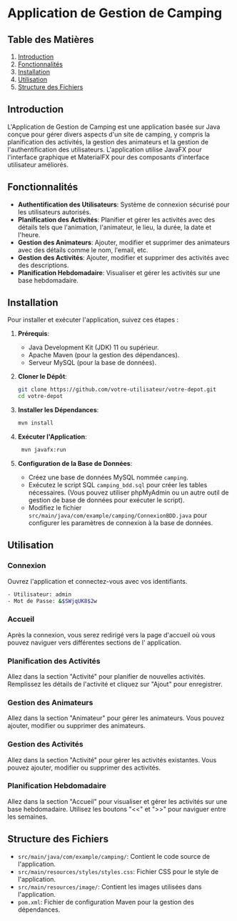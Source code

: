 # Application de Gestion de Camping

## Table des Matières

1. [Introduction](#introduction)
2. [Fonctionnalités](#fonctionnalités)
3. [Installation](#installation)
4. [Utilisation](#utilisation)
5. [Structure des Fichiers](#structure-des-fichiers)

## Introduction

L'Application de Gestion de Camping est une application basée sur Java conçue pour gérer divers aspects d'un site de
camping, y compris la planification des activités, la gestion des animateurs et la gestion de l'authentification des
utilisateurs. L'application utilise JavaFX pour l'interface graphique et MaterialFX pour des composants d'interface
utilisateur améliorés.

## Fonctionnalités

- **Authentification des Utilisateurs**: Système de connexion sécurisé pour les utilisateurs autorisés.
- **Planification des Activités**: Planifier et gérer les activités avec des détails tels que l'animation, l'animateur,
  le lieu, la durée, la date et l'heure.
- **Gestion des Animateurs**: Ajouter, modifier et supprimer des animateurs avec des détails comme le nom, l'email, etc.
- **Gestion des Activités**: Ajouter, modifier et supprimer des activités avec des descriptions.
- **Planification Hebdomadaire**: Visualiser et gérer les activités sur une base hebdomadaire.

## Installation

Pour installer et exécuter l'application, suivez ces étapes :

1. **Prérequis**:
    - Java Development Kit (JDK) 11 ou supérieur.
    - Apache Maven (pour la gestion des dépendances).
    - Serveur MySQL (pour la base de données).

2. **Cloner le Dépôt**:
   ```bash
   git clone https://github.com/votre-utilisateur/votre-depot.git
   cd votre-depot

3. **Installer les Dépendances**:
   ```bash
   mvn install

4. **Exécuter l'Application**:
   ```bash
    mvn javafx:run
   
5. **Configuration de la Base de Données**:
    - Créez une base de données MySQL nommée `camping`.
    - Exécutez le script SQL `camping_bdd.sql` pour créer les tables nécessaires. (Vous pouvez utiliser phpMyAdmin ou
      un autre outil de gestion de base de données pour exécuter le script).
    - Modifiez le fichier `src/main/java/com/example/camping/ConnexionBDD.java` pour configurer les paramètres de connexion à
      la base de données.

## Utilisation

### Connexion

Ouvrez l'application et connectez-vous avec vos identifiants.

```bash
- Utilisateur: admin
- Mot de Passe: &$SWjqUK8$2w
```


### Accueil

Après la connexion, vous serez redirigé vers la page d'accueil où vous pouvez naviguer vers différentes sections de l'
application.

### Planification des Activités

Allez dans la section "Activité" pour planifier de nouvelles activités.
Remplissez les détails de l'activité et cliquez sur "Ajout" pour enregistrer.

### Gestion des Animateurs

Allez dans la section "Animateur" pour gérer les animateurs.
Vous pouvez ajouter, modifier ou supprimer des animateurs.

### Gestion des Activités

Allez dans la section "Activité" pour gérer les activités existantes.
Vous pouvez ajouter, modifier ou supprimer des activités.

### Planification Hebdomadaire

Allez dans la section "Accueil" pour visualiser et gérer les activités sur une base hebdomadaire.
Utilisez les boutons "<<" et ">>" pour naviguer entre les semaines.

## Structure des Fichiers

- `src/main/java/com/example/camping/`: Contient le code source de l'application.
- `src/main/resources/styles/styles.css`: Fichier CSS pour le style de l'application.
- `src/main/resources/image/`: Contient les images utilisées dans l'application.
- `pom.xml`: Fichier de configuration Maven pour la gestion des dépendances.



